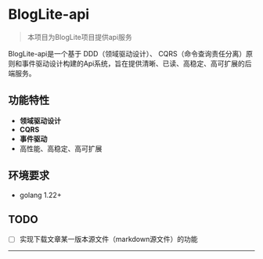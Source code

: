 # BlogLite-api

> 本项目为BlogLite项目提供api服务

BlogLite-api是一个基于 DDD（领域驱动设计）、 CQRS（命令查询责任分离）原则和事件驱动设计构建的Api系统，旨在提供清晰、已读、高稳定、高可扩展的后端服务。

## 功能特性

- **领域驱动设计**
- **CQRS**
- **事件驱动**
- 高性能、高稳定、高可扩展

## 环境要求

- golang 1.22+

## TODO

- [ ] 实现下载文章某一版本源文件（markdown源文件）的功能

---